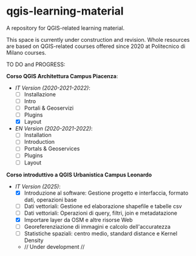 # qgis-learning-material
A repository for QGIS-related learning material.

This space is currently under construction and revision. Whole resources are based on QGIS-related courses offered since 2020 at Politecnico di Milano courses.

TO DO and PROGRESS:

**Corso QGIS Architettura Campus Piacenza**:

* *IT Version (2020-2021-2022)*:
    - [ ] Installazione
    - [ ] Intro
    - [ ] Portali & Geoservizi
    - [ ] Plugins
    - [X] Layout

* *EN Version (2020-2021-2022)*:
    - [ ] Installation
    - [ ] Introduction
    - [ ] Portals & Geoservices
    - [ ] Plugins
    - [ ] Layout

**Corso introduttivo a QGIS Urbanistica Campus Leonardo**

* *IT Version (2025)*:
    - [X] Introduzione al software: Gestione progetto e interfaccia, formato dati, operazioni base
    - [ ] Dati vettoriali: Gestione ed elaborazione shapefile e tabelle csv
    - [ ] Dati vettoriali: Operazioni di query, filtri, join e metadatazione
    - [X] Importare layer da OSM e altre risorse Web
    - [ ] Georeferenziazione di immagini e calcolo dell'accuratezza
    - [ ] Statistiche spaziali: centro medio, standard distance e Kernel Density
    - // Under development //

